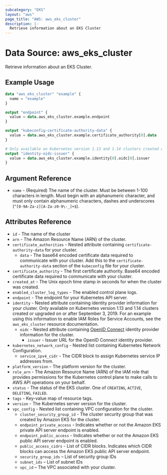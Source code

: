 ```yaml
---
subcategory: "EKS"
layout: "aws"
page_title: "AWS: aws_eks_cluster"
description: |-
  Retrieve information about an EKS Cluster
---
```


# Data Source: aws_eks_cluster

Retrieve information about an EKS Cluster.

## Example Usage

```terraform
data "aws_eks_cluster" "example" {
  name = "example"
}

output "endpoint" {
  value = data.aws_eks_cluster.example.endpoint
}

output "kubeconfig-certificate-authority-data" {
  value = data.aws_eks_cluster.example.certificate_authority[0].data
}

# Only available on Kubernetes version 1.13 and 1.14 clusters created or upgraded on or after September 3, 2019.
output "identity-oidc-issuer" {
  value = data.aws_eks_cluster.example.identity[0].oidc[0].issuer
}
```

## Argument Reference

* `name` - (Required) The name of the cluster. Must be between 1-100 characters in length. Must begin with an alphanumeric character, and must only contain alphanumeric characters, dashes and underscores (`^[0-9A-Za-z][A-Za-z0-9\-_]+$`).

## Attributes Reference

* `id` - The name of the cluster
* `arn` - The Amazon Resource Name (ARN) of the cluster.
* `certificate_authorities` - Nested attribute containing `certificate-authority-data` for your cluster.
    * `data` - The base64 encoded certificate data required to communicate with your cluster. Add this to the `certificate-authority-data` section of the `kubeconfig` file for your cluster.
* `certificate_authority` - The first certificate authority. Base64 encoded certificate data required to communicate with your cluster.
* `created_at` - The Unix epoch time stamp in seconds for when the cluster was created.
* `enabled_cluster_log_types` - The enabled control plane logs.
* `endpoint` - The endpoint for your Kubernetes API server.
* `identity` - Nested attribute containing identity provider information for your cluster. Only available on Kubernetes version 1.13 and 1.14 clusters created or upgraded on or after September 3, 2019. For an example using this information to enable IAM Roles for Service Accounts, see the `aws_eks_cluster` resource documentation.
    * `oidc` - Nested attribute containing [OpenID Connect](https://openid.net/connect/) identity provider information for the cluster.
        * `issuer` - Issuer URL for the OpenID Connect identity provider.
* `kubernetes_network_config` - Nested list containing Kubernetes Network Configuration.
    * `service_ipv4_cidr` - The CIDR block to assign Kubernetes service IP addresses from.
* `platform_version` - The platform version for the cluster.
* `role_arn` - The Amazon Resource Name (ARN) of the IAM role that provides permissions for the Kubernetes control plane to make calls to AWS API operations on your behalf.
* `status` - The status of the EKS cluster. One of `CREATING`, `ACTIVE`, `DELETING`, `FAILED`.
* `tags` - Key-value map of resource tags.
* `version` - The Kubernetes server version for the cluster.
* `vpc_config` - Nested list containing VPC configuration for the cluster.
    * `cluster_security_group_id` - The cluster security group that was created by Amazon EKS for the cluster.
    * `endpoint_private_access` - Indicates whether or not the Amazon EKS private API server endpoint is enabled.
    * `endpoint_public_access` - Indicates whether or not the Amazon EKS public API server endpoint is enabled.
    * `public_access_cidrs` - List of CIDR blocks. Indicates which CIDR blocks can access the Amazon EKS public API server endpoint.
    * `security_group_ids` – List of security group IDs
    * `subnet_ids` – List of subnet IDs
    * `vpc_id` – The VPC associated with your cluster.
